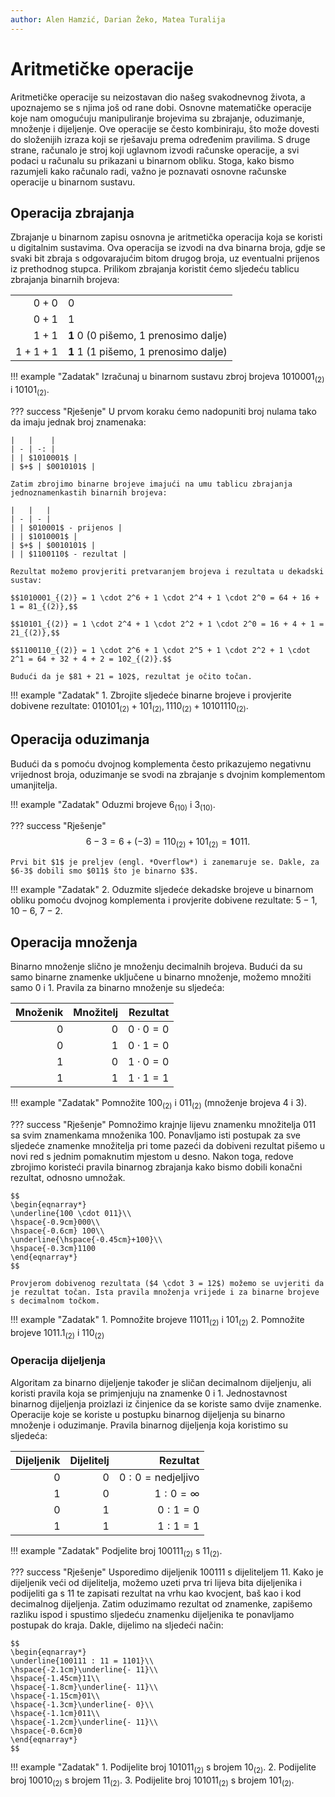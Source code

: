 ```yaml
---
author: Alen Hamzić, Darian Žeko, Matea Turalija
---
```


# Aritmetičke operacije

Aritmetičke operacije su neizostavan dio našeg svakodnevnog života, a upoznajemo se s njima još od rane dobi. Osnovne matematičke operacije koje nam omogućuju manipuliranje brojevima su zbrajanje, oduzimanje, množenje i dijeljenje. Ove operacije se često kombiniraju, što može dovesti do složenijih izraza koji se rješavaju prema određenim pravilima. S druge strane, računalo je stroj koji uglavnom izvodi računske operacije, a svi podaci u računalu su prikazani u binarnom obliku. Stoga, kako bismo razumjeli kako računalo radi, važno je poznavati osnovne računske operacije u binarnom sustavu.

## Operacija zbrajanja

Zbrajanje u binarnom zapisu osnovna je aritmetička operacija koja se koristi u digitalnim sustavima. Ova operacija se izvodi na dva binarna broja, gdje se svaki bit zbraja s odgovarajućim bitom drugog broja, uz eventualni prijenos iz prethodnog stupca. Prilikom zbrajanja koristit ćemo sljedeću tablicu zbrajanja binarnih brojeva:

|    |   |
| -: | - |
| $0 + 0$ | $0$ |
| $0 + 1$ | $1$ |
| $1 + 1$ | $\mathbf{1}$ $0$ ($0$ pišemo, $1$ prenosimo dalje) |
| $1 + 1 + 1$ | $\mathbf{1}$ $1$ ($1$ pišemo, $1$ prenosimo dalje) |

!!! example "Zadatak"
    Izračunaj u binarnom sustavu zbroj brojeva $1010001_{(2)}$ i $10101_{(2)}$.

??? success "Rješenje"
    U prvom koraku ćemo nadopuniti broj nulama tako da imaju jednak broj znamenaka:

    |   |    |
    | - | -: |
    | | $1010001$ |
    | $+$ | $0010101$ |

    Zatim zbrojimo binarne brojeve imajući na umu tablicu zbrajanja jednoznamenkastih binarnih brojeva:

    |   |   |
    | - | - |
    | | $010001$ - prijenos |
    | | $1010001$ |
    | $+$ | $0010101$ |
    | | $1100110$ - rezultat |

    Rezultat možemo provjeriti pretvaranjem brojeva i rezultata u dekadski sustav:

    $$1010001_{(2)} = 1 \cdot 2^6 + 1 \cdot 2^4 + 1 \cdot 2^0 = 64 + 16 + 1 = 81_{(2)},$$

    $$10101_{(2)} = 1 \cdot 2^4 + 1 \cdot 2^2 + 1 \cdot 2^0 = 16 + 4 + 1 = 21_{(2)},$$

    $$1100110_{(2)} = 1 \cdot 2^6 + 1 \cdot 2^5 + 1 \cdot 2^2 + 1 \cdot 2^1 = 64 + 32 + 4 + 2 = 102_{(2)}.$$

    Budući da je $81 + 21 = 102$, rezultat je očito točan.

!!! example "Zadatak"
    1. Zbrojite sljedeće binarne brojeve i provjerite dobivene rezultate: $010101_{(2)} + 101_{(2)}, 1110_{(2)} + 10101110_{(2)}$.

## Operacija oduzimanja

Budući da s pomoću dvojnog komplementa često prikazujemo negativnu vrijednost broja, oduzimanje se svodi na zbrajanje s dvojnim komplementom umanjitelja.

!!! example "Zadatak"
    Oduzmi brojeve $6_{(10)}$ i $3_{(10)}$.

??? success "Rješenje"
    $$6 - 3 = 6 + (-3) = 110_{(2)} + 101_{(2)} = 𝟏011.$$

    Prvi bit $1$ je preljev (engl. *Overflow*) i zanemaruje se. Dakle, za $6-3$ dobili smo $011$ što je binarno $3$.

!!! example "Zadatak"
    2. Oduzmite sljedeće dekadske brojeve u binarnom obliku pomoću dvojnog komplementa i provjerite dobivene rezultate: $5 - 1$, $10 - 6$, $7 - 2$.

## Operacija množenja

Binarno množenje slično je množenju decimalnih brojeva. Budući da su samo binarne znamenke uključene u binarno množenje, možemo množiti samo 0 i 1. Pravila za binarno množenje su sljedeća:

| Množenik | Množitelj | Rezultat |
| -------: | --------: | -------: |
| $0$ | $0$ | $0 \cdot 0 = 0$ |
| $0$ | $1$ | $0 \cdot 1 = 0$ |
| $1$ | $0$ | $1 \cdot 0 = 0$ |
| $1$ | $1$ | $1 \cdot 1 = 1$ |

!!! example "Zadatak"
    Pomnožite $100_{(2)}$ i $011_{(2)}$ (množenje brojeva $4$ i $3$).

??? success "Rješenje"
    Pomnožimo krajnje lijevu znamenku množitelja $011$ sa svim znamenkama množenika $100$. Ponavljamo isti postupak za sve sljedeće znamenke množitelja pri tome pazeći da dobiveni rezultat pišemo u novi red s jednim pomaknutim mjestom u desno. Nakon toga, redove zbrojimo koristeći pravila binarnog zbrajanja kako bismo dobili konačni rezultat, odnosno umnožak.

    $$
    \begin{eqnarray*}
    \underline{100 \cdot 011}\\
    \hspace{-0.9cm}000\\
    \hspace{-0.6cm} 100\\
    \underline{\hspace{-0.45cm}+100}\\
    \hspace{-0.3cm}1100
    \end{eqnarray*}
    $$

    Provjerom dobivenog rezultata ($4 \cdot 3 = 12$) možemo se uvjeriti da je rezultat točan. Ista pravila množenja vrijede i za binarne brojeve s decimalnom točkom.

!!! example "Zadatak"
    1. Pomnožite brojeve $11011_{(2)}$ i $101_{(2)}$
    2. Pomnožite brojeve $1011.1_{(2)}$ i $110_{(2)}$

### Operacija dijeljenja

Algoritam za binarno dijeljenje također je sličan decimalnom dijeljenju, ali koristi pravila koja se primjenjuju na znamenke $0$ i $1$. Jednostavnost binarnog dijeljenja proizlazi iz činjenice da se koriste samo dvije znamenke. Operacije koje se koriste u postupku binarnog dijeljenja su binarno množenje i oduzimanje. Pravila binarnog dijeljenja koja koristimo su sljedeća:

| Dijeljenik | Dijelitelj | Rezultat |
| ---------: | ---------: | -------: |
| $0$ | $0$ | $0 : 0 = \text{nedjeljivo}$ |
| $1$ | $0$ | $1 : 0 = \infty$ |
| $0$ | $1$ | $0 : 1 = 0$ |
| $1$ | $1$ | $1 : 1 = 1$ |

!!! example "Zadatak"
    Podjelite broj $100111_{(2)}$ s $11_{(2)}$.

??? success "Rješenje"
    Usporedimo dijeljenik $100111$ s dijeliteljem $11$. Kako je dijeljenik veći od dijelitelja, možemo uzeti prva tri lijeva bita dijeljenika i podijeliti ga s $11$ te zapisati rezultat na vrhu kao kvocjent, baš kao i kod decimalnog dijeljenja. Zatim oduzimamo rezultat od znamenke, zapišemo razliku ispod i spustimo sljedeću znamenku dijeljenika te ponavljamo postupak do kraja. Dakle, dijelimo na sljedeći način:

    $$
    \begin{eqnarray*}
    \underline{100111 : 11 = 1101}\\
    \hspace{-2.1cm}\underline{- 11}\\
    \hspace{-1.45cm}11\\
    \hspace{-1.8cm}\underline{- 11}\\
    \hspace{-1.15cm}01\\
    \hspace{-1.3cm}\underline{- 0}\\
    \hspace{-1.1cm}011\\
    \hspace{-1.2cm}\underline{- 11}\\
    \hspace{-0.6cm}0
    \end{eqnarray*}
    $$

!!! example "Zadatak"
    1. Podijelite broj $101011_{(2)}$ s brojem $10_{(2)}$.
    2. Podijelite broj $10010_{(2)}$ s brojem $11_{(2)}$.
    3. Podijelite broj $101011_{(2)}$ s brojem $101_{(2)}$.
